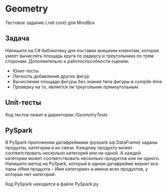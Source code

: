 # Geometry
Тестовое задание (.net core) для MindBox

## Задача
Напишите на C# библиотеку для поставки внешним клиентам, которая умеет вычислять площадь круга по радиусу и треугольника по трем сторонам. Дополнительно к работоспособности оценим:
<ul>
<li>Юнит-тесты
<li>Легкость добавления других фигур
<li>Вычисление площади фигуры без знания типа фигуры в compile-time
<li>Проверку на то, является ли треугольник прямоугольным
</ul>

## Unit-тесты
Код тестов лежит в директории <em>/GeometryTests </em>

## PySpark
В PySpark приложении датафреймами (pyspark.sql.DataFrame) заданы продукты, категории и их связи. Каждому продукту может соответствовать несколько категорий или ни одной. А каждой категории может соответствовать несколько продуктов или ни одного. Напишите метод на PySpark, который в одном датафрейме вернет все пары «Имя продукта – Имя категории» и имена всех продуктов, у которых нет категорий.

Код PySpark находится в файле PySpark.py
